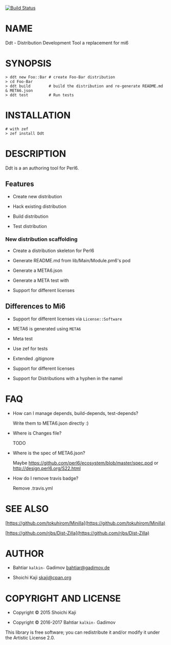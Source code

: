 [![Build Status](https://travis-ci.org/kalkin/Ddt.svg?branch=master)](https://travis-ci.org/kalkin/Ddt)

NAME
====

Ddt - Distribution Development Tool a replacement for mi6

SYNOPSIS
========

    > ddt new Foo::Bar # create Foo-Bar distribution
    > cd Foo-Bar
    > ddt build        # build the distribution and re-generate README.md & META6.json
    > ddt test         # Run tests

INSTALLATION
============

    # with zef
    > zef install Ddt

DESCRIPTION
===========

Ddt is a an authoring tool for Perl6. 

Features
--------

  * Create new distribution

  * Hack existing distribution

  * Build distribution

  * Test distribution

### New distribution scaffolding

  * Create a distribution skeleton for Perl6

  * Generate README.md from lib/Main/Module.pm6's pod

  * Generate a META6.json

  * Generate a META test with 

  * Support for different licenses

Differences to Mi6
------------------

  * Support for different licenses via `License::Software`

  * META6 is generated using `META6`

  * Meta test

  * Use zef for tests

  * Extended .gitignore

  * Support for different licenses

  * Support for Distributions with a hyphen in the namel

FAQ
===

  * How can I manage depends, build-depends, test-depends?

    Write them to META6.json directly :)

  * Where is Changes file?

    TODO

  * Where is the spec of META6.json?

    Maybe https://github.com/perl6/ecosystem/blob/master/spec.pod or http://design.perl6.org/S22.html

  * How do I remove travis badge?

    Remove .travis.yml

SEE ALSO
========

[https://github.com/tokuhirom/Minilla](https://github.com/tokuhirom/Minilla)

[https://github.com/rjbs/Dist-Zilla](https://github.com/rjbs/Dist-Zilla)

AUTHOR
======

  * Bahtiar `kalkin-` Gadimov <bahtiar@gadimov.de>

  * Shoichi Kaji <skaji@cpan.org>

COPYRIGHT AND LICENSE
=====================

  * Copyright © 2015 Shoichi Kaji

  * Copyright © 2016-2017 Bahtiar `kalkin-` Gadimov

This library is free software; you can redistribute it and/or modify it under the Artistic License 2.0.
